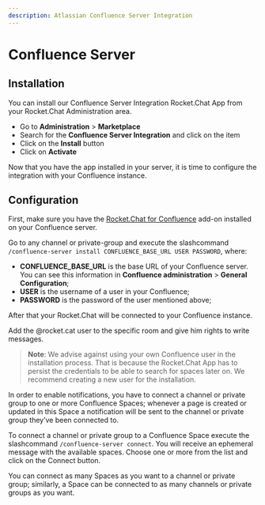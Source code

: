 ```yaml
---
description: Atlassian Confluence Server Integration
---
```


# Confluence Server

## Installation

You can install our Confluence Server Integration Rocket.Chat App from your Rocket.Chat Administration area.

* Go to **Administration** &gt; **Marketplace**
* Search for the **Confluence Server Integration** and click on the item
* Click on the **Install** button
* Click on **Activate**

Now that you have the app installed in your server, it is time to configure the integration with your Confluence instance.

## Configuration

First, make sure you have the [Rocket.Chat for Confluence](https://marketplace.atlassian.com/apps/1220180/rocket-chat-for-confluence) add-on installed on your Confluence server.

Go to any channel or private-group and execute the slashcommand `/confluence-server install CONFLUENCE_BASE_URL USER PASSWORD`, where:

* **CONFLUENCE\_BASE\_URL** is the base URL of your Confluence server. You can see this information in **Confluence administration** &gt; **General Configuration**;
* **USER** is the username of a user in your Confluence;
* **PASSWORD** is the password of the user mentioned above;

After that your Rocket.Chat will be connected to your Confluence instance.

Add the @rocket.cat user to the specific room and give him rights to write messages.

> **Note**: We advise against using your own Confluence user in the installation process. That is because the Rocket.Chat App has to persist the credentials to be able to search for spaces later on. We recommend creating a new user for the installation.

In order to enable notifications, you have to connect a channel or private group to one or more Confluence Spaces; whenever a page is created or updated in this Space a notification will be sent to the channel or private group they’ve been connected to.

To connect a channel or private group to a Confluence Space execute the slashcommand `/confluence-server connect`. You will receive an ephemeral message with the available spaces. Choose one or more from the list and click on the Connect button.

You can connect as many Spaces as you want to a channel or private group; similarly, a Space can be connected to as many channels or private groups as you want.

